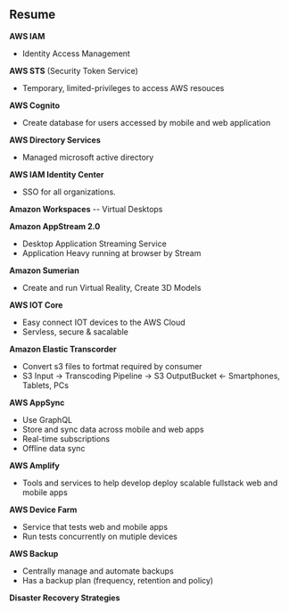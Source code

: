 
## Resume


**AWS IAM**
- Identity Access Management

**AWS STS** (Security Token Service)
- Temporary, limited-privileges to access AWS resouces

**AWS Cognito**
- Create database for users accessed by mobile and web application

**AWS Directory Services**
- Managed microsoft active directory

**AWS IAM Identity Center**
- SSO for all organizations.

**Amazon Workspaces**
-- Virtual Desktops

**Amazon AppStream 2.0**
- Desktop Application Streaming Service
- Application Heavy running at browser by Stream

**Amazon Sumerian**
- Create and run Virtual Reality, Create 3D Models

**AWS IOT Core**
- Easy connect IOT devices to the AWS Cloud
- Servless, secure & sacalable

**Amazon Elastic Transcorder**
- Convert s3 files to fortmat required by consumer
- S3 Input -> Transcoding Pipeline -> S3 OutputBucket <- Smartphones, Tablets, PCs

**AWS AppSync**
- Use GraphQL
- Store and sync data across mobile and web apps
- Real-time subscriptions
- Offline data sync

**AWS Amplify**
- Tools and services to help develop deploy scalable fullstack web and mobile apps

**AWS Device Farm**
- Service that tests web and mobile apps 
- Run tests concurrently on mutiple devices

**AWS Backup**
- Centrally manage and automate backups
- Has a backup plan (frequency, retention and policy)

**Disaster Recovery Strategies**
